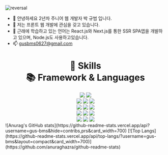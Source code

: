 ![reversal](https://capsule-render.vercel.app/api?type=rect&text=박규범&fontAlign=30&fontSize=30&desc=gus%20bms&descAlign=60&descAlignY=50&theme=gruvbox)
- 👋 안녕하세요 2년차 주니어 웹 개발자 박 규범 입니다.
- 👀 저는 프론트 웹 개발에 관심을 갖고 있습니다.
- 🌱 근래에 학습하고 있는 언어는 React.js와 Next.js를 통한 SSR SPA앱을 개발하고 있으며, Node.js도 사용하고있습니다.
- 📫 gusbms0627@gmail.com



<div align=center>
<h1>💪 Skills
<br>
📚 Framework & Languages</h1>
</div>

<div align=center> 
  <img src="https://img.shields.io/badge/java-007396?style=for-the-badge&logo=java&logoColor=white"> 
  <img src="https://img.shields.io/badge/javascript-F7DF1E?style=for-the-badge&logo=javascript&logoColor=black">
  <br>
 
  <img src="https://img.shields.io/badge/react-61DAFB?style=for-the-badge&logo=react&logoColor=black"> 
  <img src="https://img.shields.io/badge/vue.js-4FC08D?style=for-the-badge&logo=vue.js&logoColor=white"> 
  <img src="https://img.shields.io/badge/node.js-339933?style=for-the-badge&logo=Node.js&logoColor=white">
  <br>
  
  <img src="https://img.shields.io/badge/spring-6DB33F?style=for-the-badge&logo=spring&logoColor=white"> 
  <img src="https://img.shields.io/badge/express-000000?style=for-the-badge&logo=express&logoColor=white">
  <img src="https://img.shields.io/badge/express-000000?style=for-the-badge&logo=express&logoColor=white">
  <br>

  
  <img src="https://img.shields.io/badge/github-181717?style=for-the-badge&logo=github&logoColor=white">
  <img src="https://img.shields.io/badge/git-F05032?style=for-the-badge&logo=git&logoColor=white">
  <img src="https://img.shields.io/badge/fontawesome-339AF0?style=for-the-badge&logo=fontawesome&logoColor=white">
  <br>
  
  <img src="https://img.shields.io/badge/mysql-4479A1?style=for-the-badge&logo=mysql&logoColor=white"> 
  <img src="https://img.shields.io/badge/mariaDB-003545?style=for-the-badge&logo=mariaDB&logoColor=white"> 
  <img src="https://img.shields.io/badge/realtimedatabase-FFCA28?style=for-the-badge&logo=firebase&logoColor=white">
  <br>


</div>  
![Anurag's GitHub stats](https://github-readme-stats.vercel.app/api?username=gus-bms&hide=contribs,prs&card_width=700)
[![Top Langs](https://github-readme-stats.vercel.app/api/top-langs/?username=gus-bms&layout=compact&card_width=700)](https://github.com/anuraghazra/github-readme-stats)
